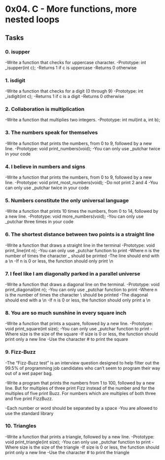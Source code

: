 # 0x04. C - More functions, more nested loops

## Tasks

### 0. isupper

-Write a function that checks for uppercase character.
-Prototype: int _isupper(int c);
-Returns 1 if c is uppercase
-Returns 0 otherwise

### 1. isdigit

-Write a function that checks for a digit (0 through 9)
-Prototype: int _isdigit(int c);
-Returns 1 if c is a digit
-Returns 0 otherwise

### 2. Collaboration is multiplication

-Write a function that multiplies two integers.
-Prototype: int mul(int a, int b);

### 3. The numbers speak for themselves
-Write a function that prints the numbers, from 0 to 9, followed by a new line.
-Prototype: void print_numbers(void);
-You can only use _putchar twice in your code

### 4. I believe in numbers and signs

-Write a function that prints the numbers, from 0 to 9, followed by a new line.
-Prototype: void print_most_numbers(void);
-Do not print 2 and 4
-You can only use _putchar twice in your code

### 5. Numbers constitute the only universal language

-Write a function that prints 10 times the numbers, from 0 to 14, followed by a new line.
-Prototype: void more_numbers(void);
-You can only use _putchar three times in your code

### 6. The shortest distance between two points is a straight line

-Write a function that draws a straight line in the terminal
-Prototype: void print_line(int n);
-You can only use _putchar function to print
-Where n is the number of times the character _ should be printed
-The line should end with a \n
-If n is 0 or less, the function should only print \n

### 7. I feel like I am diagonally parked in a parallel universe

-Write a function that draws a diagonal line on the terminal.
-Prototype: void print_diagonal(int n);
-You can only use _putchar function to print
-Where n is the number of times the character \ should be printed
-The diagonal should end with a \n
-If n is 0 or less, the function should only print a \n

### 8. You are so much sunshine in every square inch

-Write a function that prints a square, followed by a new line.
-Prototype: void print_square(int size);
-You can only use _putchar function to print
-Where size is the size of the square
-If size is 0 or less, the function should print only a new line
-Use the character # to print the square

### 9. Fizz-Buzz

-The “Fizz-Buzz test” is an interview question designed to help filter out the 99.5% of programming job candidates who can’t seem to program their way out of a wet paper bag.

-Write a program that prints the numbers from 1 to 100, followed by a new line. But for multiples of three print Fizz instead of the number and for the multiples of five print Buzz. For numbers which are multiples of both three and five print FizzBuzz.

-Each number or word should be separated by a space
-You are allowed to use the standard library

### 10. Triangles

-Write a function that prints a triangle, followed by a new line.
-Prototype: void print_triangle(int size);
-You can only use _putchar function to print
-Where size is the size of the triangle
-If size is 0 or less, the function should print only a new line
-Use the character # to print the triangle

